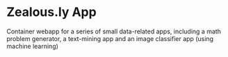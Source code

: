 # Zealous.ly App

Container webapp for a series of small data-related apps, including a math problem generator, a text-mining app and an image classifier app (using machine learning)